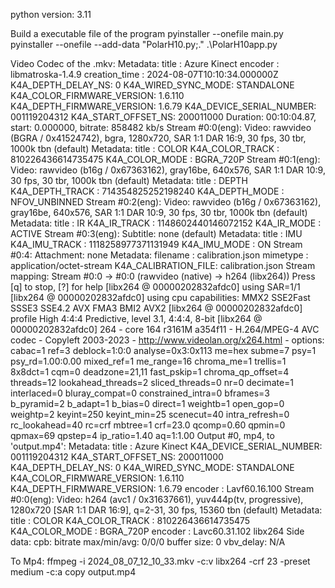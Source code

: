 python version: 3.11

Build a executable file of the program
pyinstaller --onefile main.py
pyinstaller --onefile --add-data "PolarH10.py;." .\PolarH10app.py

Video Codec of the .mkv:
Metadata:
    title           : Azure Kinect
    encoder         : libmatroska-1.4.9
    creation_time   : 2024-08-07T10:10:34.000000Z
    K4A_DEPTH_DELAY_NS: 0
    K4A_WIRED_SYNC_MODE: STANDALONE
    K4A_COLOR_FIRMWARE_VERSION: 1.6.110
    K4A_DEPTH_FIRMWARE_VERSION: 1.6.79
    K4A_DEVICE_SERIAL_NUMBER: 001119204312
    K4A_START_OFFSET_NS: 200011000
  Duration: 00:10:04.87, start: 0.000000, bitrate: 858482 kb/s
  Stream #0:0(eng): Video: rawvideo (BGRA / 0x41524742), bgra, 1280x720, SAR 1:1 DAR 16:9, 30 fps, 30 tbr, 1000k tbn (default)
    Metadata:
      title           : COLOR
      K4A_COLOR_TRACK : 810226436614735475
      K4A_COLOR_MODE  : BGRA_720P
  Stream #0:1(eng): Video: rawvideo (b16g / 0x67363162), gray16be, 640x576, SAR 1:1 DAR 10:9, 30 fps, 30 tbr, 1000k tbn (default)
    Metadata:
      title           : DEPTH
      K4A_DEPTH_TRACK : 714354825252198240
      K4A_DEPTH_MODE  : NFOV_UNBINNED
  Stream #0:2(eng): Video: rawvideo (b16g / 0x67363162), gray16be, 640x576, SAR 1:1 DAR 10:9, 30 fps, 30 tbr, 1000k tbn (default)
    Metadata:
      title           : IR
      K4A_IR_TRACK    : 1148602440146072152
      K4A_IR_MODE     : ACTIVE
  Stream #0:3(eng): Subtitle: none (default)
    Metadata:
      title           : IMU
      K4A_IMU_TRACK   : 1118258977371131949
      K4A_IMU_MODE    : ON
  Stream #0:4: Attachment: none
    Metadata:
      filename        : calibration.json
      mimetype        : application/octet-stream
      K4A_CALIBRATION_FILE: calibration.json
Stream mapping:
  Stream #0:0 -> #0:0 (rawvideo (native) -> h264 (libx264))
Press [q] to stop, [?] for help
[libx264 @ 00000202832afdc0] using SAR=1/1
[libx264 @ 00000202832afdc0] using cpu capabilities: MMX2 SSE2Fast SSSE3 SSE4.2 AVX FMA3 BMI2 AVX2
[libx264 @ 00000202832afdc0] profile High 4:4:4 Predictive, level 3.1, 4:4:4, 8-bit
[libx264 @ 00000202832afdc0] 264 - core 164 r3161M a354f11 - H.264/MPEG-4 AVC codec - Copyleft 2003-2023 - http://www.videolan.org/x264.html - options: cabac=1 ref=3 deblock=1:0:0 analyse=0x3:0x113 me=hex subme=7 psy=1 psy_rd=1.00:0.00 mixed_ref=1 me_range=16 chroma_me=1 trellis=1 8x8dct=1 cqm=0 deadzone=21,11 fast_pskip=1 chroma_qp_offset=4 threads=12 lookahead_threads=2 sliced_threads=0 nr=0 decimate=1 interlaced=0 bluray_compat=0 constrained_intra=0 bframes=3 b_pyramid=2 b_adapt=1 b_bias=0 direct=1 weightb=1 open_gop=0 weightp=2 keyint=250 keyint_min=25 scenecut=40 intra_refresh=0 rc_lookahead=40 rc=crf mbtree=1 crf=23.0 qcomp=0.60 qpmin=0 qpmax=69 qpstep=4 ip_ratio=1.40 aq=1:1.00
Output #0, mp4, to 'output.mp4':
  Metadata:
    title           : Azure Kinect
    K4A_DEVICE_SERIAL_NUMBER: 001119204312
    K4A_START_OFFSET_NS: 200011000
    K4A_DEPTH_DELAY_NS: 0
    K4A_WIRED_SYNC_MODE: STANDALONE
    K4A_COLOR_FIRMWARE_VERSION: 1.6.110
    K4A_DEPTH_FIRMWARE_VERSION: 1.6.79
    encoder         : Lavf60.16.100
  Stream #0:0(eng): Video: h264 (avc1 / 0x31637661), yuv444p(tv, progressive), 1280x720 [SAR 1:1 DAR 16:9], q=2-31, 30 fps, 15360 tbn (default)
    Metadata:
      title           : COLOR
      K4A_COLOR_TRACK : 810226436614735475
      K4A_COLOR_MODE  : BGRA_720P
      encoder         : Lavc60.31.102 libx264
    Side data:
      cpb: bitrate max/min/avg: 0/0/0 buffer size: 0 vbv_delay: N/A


To Mp4:
ffmpeg -i 2024_08_07_12_10_33.mkv -c:v libx264 -crf 23 -preset medium -c:a copy output.mp4
